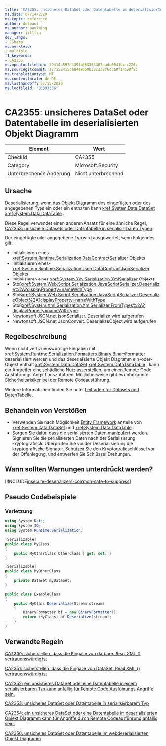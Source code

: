 ```yaml
---
title: 'CA2355: unsicheres DataSet oder Datentabelle im deserialisierten Objekt Diagramm'
ms.date: 07/14/2020
ms.topic: reference
author: dotpaul
ms.author: paulming
manager: jillfra
dev_langs:
- CSharp
ms.workload:
- multiple
f1_keywords:
- CA2355
ms.openlocfilehash: 39414b597d439fb083353307aadc0041bcac220c
ms.sourcegitcommit: a77158415da04e9bb8b33c332f6cca8f14c08f8c
ms.translationtype: MT
ms.contentlocale: de-DE
ms.lasthandoff: 07/15/2020
ms.locfileid: "86393356"
---
```

# <a name="ca2355-unsafe-dataset-or-datatable-in-deserialized-object-graph"></a>CA2355: unsicheres DataSet oder Datentabelle im deserialisierten Objekt Diagramm

|Element|Wert|
|-|-|
|CheckId|CA2355|
|Category|Microsoft.Security|
|Unterbrechende Änderung|Nicht unterbrechend|

## <a name="cause"></a>Ursache

Deserialisierung, wenn das Objekt Diagramm des eingefügten oder des angegebenen Typs ein oder ein enthalten kann <xref:System.Data.DataSet> <xref:System.Data.DataTable> .

Diese Regel verwendet einen anderen Ansatz für eine ähnliche Regel, [CA2353: unsichere Datasets oder Datentabelle in serialisierbaren Typen](ca2353.md).

Der eingefügte oder angegebene Typ wird ausgewertet, wenn Folgendes gilt:

- Initialisieren eines- <xref:System.Runtime.Serialization.DataContractSerializer> Objekts
- Initialisieren eines- <xref:System.Runtime.Serialization.Json.DataContractJsonSerializer> Objekts
- Initialisieren eines <xref:System.Xml.Serialization.XmlSerializer> Objekts
- Stoß<xref:System.Web.Script.Serialization.JavaScriptSerializer.Deserialize%2A?displayProperty=nameWithType>
- Stoß<xref:System.Web.Script.Serialization.JavaScriptSerializer.DeserializeObject%2A?displayProperty=nameWithType>
- Stoß<xref:System.Xml.Serialization.XmlSerializer.FromTypes%2A?displayProperty=nameWithType>
- Newtonsoft JSON.net jsonSerializer. Deserialize wird aufgerufen
- Newtonsoft JSON.net JsonConvert. DeserializeObject wird aufgerufen

## <a name="rule-description"></a>Regelbeschreibung

Wenn nicht vertrauenswürdige Eingaben mit <xref:System.Runtime.Serialization.Formatters.Binary.BinaryFormatter> deserialisiert werden und das deserialisierte Objekt Diagramm ein-oder-Objekt enthält <xref:System.Data.DataSet> <xref:System.Data.DataTable> , kann ein Angreifer eine schädliche Nutzlast erstellen, um einen Remote Code Ausführungs Angriff auszuführen. Möglicherweise gibt es unbekannte Sicherheitsrisiken bei der Remote Codeausführung.

Weitere Informationen finden Sie unter [Leitfaden für Datasets und Daten](https://go.microsoft.com/fwlink/?linkid=2132227)Tabelle.

## <a name="how-to-fix-violations"></a>Behandeln von Verstößen

- Verwenden Sie nach Möglichkeit [Entity Framework](https://docs.microsoft.com/ef/) anstelle von <xref:System.Data.DataSet> und <xref:System.Data.DataTable> .
- Sorgen Sie dafür, dass die serialisierten Daten manipuliert werden. Signieren Sie die serialisierten Daten nach der Serialisierung kryptografisch. Überprüfen Sie vor der Deserialisierung die kryptografische Signatur. Schützen Sie den Kryptografieschlüssel vor der Offenlegung, und entwerfen Sie Schlüssel Drehungen.

## <a name="when-to-suppress-warnings"></a>Wann sollten Warnungen unterdrückt werden?

[!INCLUDE[insecure-deserializers-common-safe-to-suppress](includes/insecure-deserializers-common-safe-to-suppress-md.md)]

## <a name="pseudo-code-examples"></a>Pseudo Codebeispiele

### <a name="violation"></a>Verletzung

```csharp
using System.Data;
using System.IO;
using System.Runtime.Serialization;

[Serializable]
public class MyClass
{
    public MyOtherClass OtherClass { get; set; }
}

[Serializable]
public class MyOtherClass
{
    private DataSet myDataSet;
}

public class ExampleClass
{
    public MyClass Deserialize(Stream stream)
    {
        BinaryFormatter bf = new BinaryFormatter();
        return (MyClass) bf.Deserialize(stream);
    }
}
```

## <a name="related-rules"></a>Verwandte Regeln

[CA2350: sicherstellen, dass die Eingabe von datbare. Read XML () vertrauenswürdig ist](ca2350.md)

[CA2351: sicherstellen, dass die Eingabe von DataSet. Read XML () vertrauenswürdig ist](ca2351.md)

[CA2352: ein unsicheres DataSet oder eine Datentabelle in einem serialisierbaren Typ kann anfällig für Remote Code Ausführungs Angriffe sein.](ca2352.md)

[CA2353: unsicheres DataSet oder Datentabelle in serialisierbarem Typ](ca2353.md)

[CA2354: ein unsicheres DataSet oder eine Datentabelle im deserialisierten Objekt Diagramm kann für Angriffe durch Remote Codeausführung anfällig sein.](ca2354.md)

[CA2356: unsicheres DataSet oder Datentabelle im webdeserialisierten Objekt Diagramm](ca2356.md)
